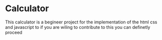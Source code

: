# Calculator
This calculator is a begineer project for the implementation of the html css and javascript 
to if you are wiling to contribute to this you can definetly proceed 
